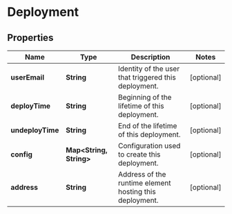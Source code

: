 
# Deployment

## Properties
Name | Type | Description | Notes
------------ | ------------- | ------------- | -------------
**userEmail** | **String** | Identity of the user that triggered this deployment. |  [optional]
**deployTime** | **String** | Beginning of the lifetime of this deployment. |  [optional]
**undeployTime** | **String** | End of the lifetime of this deployment. |  [optional]
**config** | **Map&lt;String, String&gt;** | Configuration used to create this deployment. |  [optional]
**address** | **String** | Address of the runtime element hosting this deployment. |  [optional]



